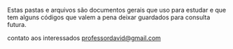 Estas pastas e arquivos são documentos gerais que uso para estudar e que tem alguns códigos que valem a pena deixar guardados para consulta futura. 

contato aos interessados professordavid@gmail.com